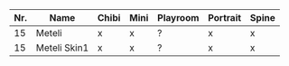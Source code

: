 | Nr. | Name         | Chibi | Mini | Playroom | Portrait | Spine |
| --- | ------------ | ----- | ---- | -------- | -------- | ----- |
| 15  | Meteli       | x     | x    | ?        | x        | x     |
| 15  | Meteli Skin1 | x     | x    | ?        | x        | x     |
